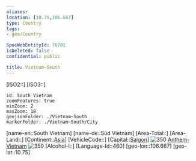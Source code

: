 ```yaml
---
aliases: 
location: [10.75,106.667]
type: Country
tags:
- geo/Country

SpocWebEntityId: 76701
isDeleted: false
confidential: public

title: Vietnam~South
---
```

[ISO2::]
[ISO3::]
```leaflet
id: South Vietnam
zoomFeatures: true 
minZoom: 2 
maxZoom: 18
geojsonFolder: ./Vietnam~South
markerFolder: ./Vietnam~South/City
```

[name-en::South Vietnam]
[name-de::Süd Vietnam]
[Area-Total::]
[Area-Land::]
[Continent::[Asia](geo/Continent/Asia.md)]
[VehicleCode::]
[Capital::[Saigon](geo/Continent/Asia/Vietnam/City/Saigon.md)]
![350](Coat_of_arms_of_Vietnam.svg)
[Anthem-Vietnam](xLarge/National-Anthem/Anthem-Vietnam.mp3)
![350](geo/Continent/Asia/Vietnam/Flag_of_Vietnam.svg)
[Alcohol-l::]
[Language-Id::460]
[geo-lon::106.667]
[geo-lat::10.75]



